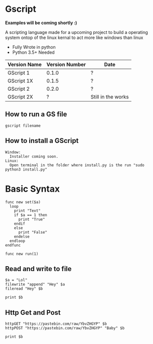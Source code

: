 # Gscript

**Examples will be coming shortly :)**

A scripting language made for a upcoming project to build a operating system ontop of the linux kernal to act more like windows than linux

* Fully Wrote in python
* Python 3.5+ Needed

| Version Name | Version Number | Date |
|----|-----|-------| 
| GScript 1 | 0.1.0 | ? |
| GScript 1X | 0.1.5 | ? |
| GScript 2 | 0.2.0 | ? |
| GScript 2X | ? | Still in the works |

## How to run a GS file
```
gscript filename
```

## How to install a GScript
```
Window:
  Installer coming soon.
Linux:
  Open terminal in the folder where install.py is the run "sudo python3 install.py"
```

# Basic Syntax

```
func new set($a)
  loop
    print "Text"
    if $a == 1 then
      print "True"
    endif
    else
      print "False"
    endelse
  endloop
endfunc

func new run(1)
```

## Read and write to file

```
$a = "Lol"
filewrite "append" "Hey" $a
fileread "Hey" $b

print $b
```

## Http Get and Post

```
httpGET "https://pastebin.com/raw/YbvZHGYP" $b
httpPOST "https://pastebin.com/raw/YbvZHGYP" "Baby" $b

print $b
```
